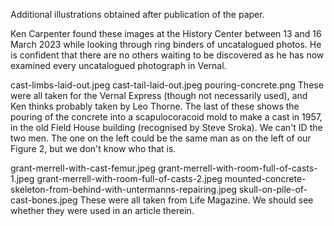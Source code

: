 Additional illustrations obtained after publication of the paper.

Ken Carpenter found these images at the History Center between 13 and 16 March 2023 while looking through ring binders of uncatalogued photos. He is confident that there are no others waiting to be discovered as he has now examined every uncatalogued photograph in Vernal.

cast-limbs-laid-out.jpeg
cast-tail-laid-out.jpeg
pouring-concrete.png
	These were all taken for the Vernal Express (though not necessarily used), and Ken thinks probably taken by Leo Thorne. The last of these shows the pouring of the concrete into a scapulocoracoid mold to make a cast in 1957, in the old Field House building (recognised by Steve Sroka). We can't ID the two men. The one on the left could be the same man as on the left of our Figure 2, but we don't know who that is.

grant-merrell-with-cast-femur.jpeg
grant-merrell-with-room-full-of-casts-1.jpeg
grant-merrell-with-room-full-of-casts-2.jpeg
mounted-concrete-skeleton-from-behind-with-untermanns-repairing.jpeg
skull-on-pile-of-cast-bones.jpeg
	These were all taken from Life Magazine. We should see whether they were used in an article therein.

